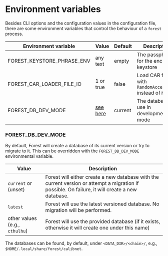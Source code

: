 # Environment variables

Besides CLI options and the configuration values in the configuration file,
there are some environment variables that control the behaviour of a `forest`
process.

| Environment variable       | Value                            | Default | Description                                              |
| -------------------------- | -------------------------------- | ------- | -------------------------------------------------------- |
| FOREST_KEYSTORE_PHRASE_ENV | any text                         | empty   | The passphrase for the encrypted keystore                |
| FOREST_CAR_LOADER_FILE_IO  | 1 or true                        | false   | Load CAR files with `RandomAccessFile` instead of `Mmap` |
| FOREST_DB_DEV_MODE         | [see here](#-forest_db_dev_mode) | current | The database to use in development mode                  |

### FOREST_DB_DEV_MODE

By default, Forest will create a database of its current version or try to
migrate to it. This can be overridden with the `FOREST_DB_DEV_MODE`
environmental variable.

| Value                          | Description                                                                                                                                      |
| ------------------------------ | ------------------------------------------------------------------------------------------------------------------------------------------------ |
| `current` or (unset)           | Forest will either create a new database with the current version or attempt a migration if possible. On failure, it will create a new database. |
| `latest`                       | Forest will use the latest versioned database. No migration will be performed.                                                                   |
| other values (e.g., `cthulhu`) | Forest will use the provided database (if it exists, otherwise it will create one under this name)                                               |

The databases can be found, by default, under `<DATA_DIR>/<chain>/`, e.g.,
`$HOME/.local/share/forest/calibnet`.
